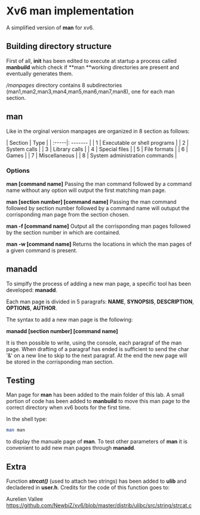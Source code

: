 # Xv6 man implementation
A simplified version of **man** for xv6.

## Building directory structure
First of all, **init** has been edited to execute at startup a process called **manbuild** which check if **man **working directories are present and eventually generates them.

*/manpages* directory contains 8 subdirectories (man1,man2,man3,man4,man5,man6,man7,man8), one for each man section.

## man

Like in the orginal version manpages are organized in 8 section as follows:

| Section  | Type  |
| :-----|: ------- |
| 1 | Executable or shell programs |
| 2 | System calls |
| 3 | Library calls |
| 4 | Special files |
| 5 | File formats |
| 6 | Games |
| 7 | Miscellaneous |
| 8 | System administration commands |

### Options
**man [command name]**
Passing the man command followed by a command name without any option will output the first matching man page.

**man [section number] [command name]**
Passing the man command followed by section number followed by a command name will outuput the corrisponding man page from the section chosen.

**man -f [command name]** 
Output all the corrisponding man pages followed by the section number in which are contained.

**man -w [command name]** 
Returns the locations in which the man pages of a given command is present.

## manadd

To simplfy the process of adding a new man page, a specific tool has been developed: **manadd**.

Each man page is divided in 5 paragrafs: **NAME**, **SYNOPSIS**, **DESCRIPTION**, **OPTIONS**, **AUTHOR**.

The syntax to add a new man page is the following:

**manadd [section number] [command name]**

It is then possible to write, using the console, each paragraf of the man page. When drafting of a paragraf has ended is sufficient to send the char '&' on a new line to skip to the next paragraf. 
At the end the new page will be stored in the corrisponding man section.

## Testing

Man page for **man** has been added to the main folder of this lab. A small portion of code has been added to **manbuild** to move this man page to the correct directory when xv6 boots for the first time.

In the shell type:

```bash
man man
```

to display the manuale page of **man**.
To test other parameters of **man** it is convenient to add new man pages through **manadd**.

## Extra

Function ***strcat()*** (used to attach two strings) has been added to **ulib** and decladered in **user.h**.
Credits for the code of this function goes to: 

Aurelien Vallee
https://github.com/NewbiZ/xv6/blob/master/distrib/ulibc/src/string/strcat.c
